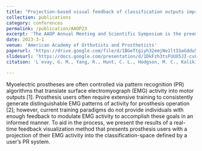 ```yaml
---
title: "Projection-based visual feedback of classification outputs improves efficacy of prosthesis training for myoelectric pattern recognition"
collection: publications
category: conferences
permalink: /publication/AAOP23
excerpt: 'The AAOP Annual Meeting and Scientific Symposium is the preeminent yearly forum for O&P professionals to gather with colleagues to explore and discuss the current and future prospects for the O&P profession. The Annual Meeting program offers outstanding clinical, technical, pedorthic, mastectomy, and professional development programming, with a focus on evidence-based practice. This paper presents preliminary findings demonstrating the potential of 3D visual feedback for enhancing pattern recognition in prosthetic control. Our initial studies reveal significant improvements in completion rates compared to traditional training methods. Future research will conduct more extensive experiments, comparing a comprehensive range of metrics across both our proposed solution and existing methods of prosthesis control.'
date: 2023-3-1
venue: 'American Academy of Orthotists and Prosthetists'
paperurl: 'https://drive.google.com/file/d/1BGeTtgiyh32emjNe1ltIGaGddu5msbEV/view?usp=sharing'
slidesurl: 'https://docs.google.com/presentation/d/1DkFzh3tsFUUX5JI-cv887sb4oNoxM8d6/edit?usp=sharing&ouid=111034902957609383313&rtpof=true&sd=true'
citation: 'L´evay, G. M., Yang, R., Hunt, C. L., Hodgson, M. C., Kaliki, R. R., Thakor, N. V. (2023). Projection-based visual feedback of classification outputs improves efficacy of prosthesis training for myoelectric pattern recognition. Paper presented at the American Academy of Orthotists and Prosthetists Annual Meeting.'

---
```


Myoelectric prostheses are often controlled via pattern recognition (PR) algorithms that translate surface electromyograph (EMG) activity into motor outputs [1]. Prosthesis users often require extensive training to consistently generate distinguishable EMG patterns of activity for prosthesis operation [2]; however, current training paradigms do not provide individuals with enough feedback to modulate EMG activity to accomplish these goals in an informed manner. To aid in the process, we present the results of a real-time feedback visualization method that presents prosthesis users with a projection of their EMG activity into the classification-space defined by a user’s PR system.

